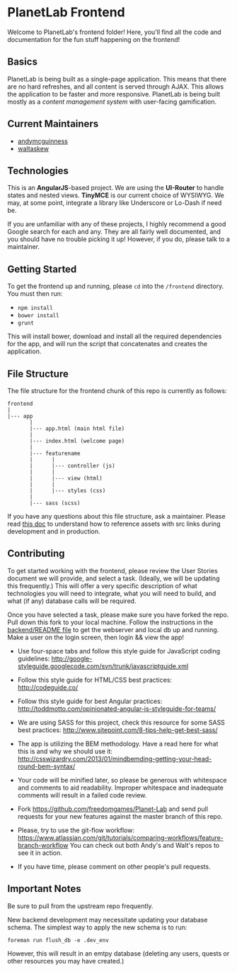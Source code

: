 # PlanetLab Frontend

Welcome to PlanetLab's frontend folder! Here, you'll find all the code and documentation for the fun stuff happening on the frontend!

## Basics

PlanetLab is being built as a single-page application. This means that there are no hard refreshes, and all content is served through AJAX. This allows the application to be faster and more responsive. PlanetLab is being built mostly as a _content management system_ with user-facing gamification.

## Current Maintainers

* [andymcguinness](https://github.com/andymcguinness)
* [waltaskew](https://github.com/waltaskew)

## Technologies

This is an **AngularJS**-based project. We are using the **UI-Router** to handle states and nested views. **TinyMCE** is our current choice of WYSIWYG. We may, at some point, integrate a library like Underscore or Lo-Dash if need be.

If you are unfamiliar with any of these projects, I highly recommend a good Google search for each and any. They are all fairly well documented, and you should have no trouble picking it up! However, if you do, please talk to a maintainer.

## Getting Started

To get the frontend up and running, please `cd` into the `/frontend` directory. You must then run:

* `npm install`
* `bower install`
* `grunt`

This will install bower, download and install all the required dependencies for the app, and will run the script that concatenates and creates the application.

## File Structure

The file structure for the frontend chunk of this repo is currently as follows:

    frontend
    |
    |--- app
           |
           |--- app.html (main html file)
           |
           |--- index.html (welcome page)
           |
           |--- featurename
           |      |
           |      |--- controller (js)
           |      |
           |      |--- view (html)
           |      |
           |      |--- styles (css)
           |
           |--- sass (scss)

If you have any questions about this file structure, ask a maintainer.
Please read [this doc](app/README.md) to understand how to reference
assets with src links during development and in production.

## Contributing

To get started working with the frontend, please review the User Stories document we will provide, and select a task. (Ideally, we will be updating this frequently.) This will offer a very specific description of what technologies you will need to integrate, what you will need to build, and what (if any) database calls will be required.

Once you have selected a task, please make sure you have forked the repo. Pull down this fork to your local machine. Follow the instructions in the [backend/README file](../backend/README.md) to get the webserver and local db up and running. Make a user on the login screen, then login && view the app!

* Use four-space tabs and follow this style guide for JavaScript coding guidelines: http://google-styleguide.googlecode.com/svn/trunk/javascriptguide.xml

* Follow this style guide for HTML/CSS best practices: http://codeguide.co/

* Follow this style guide for best Angular practices: http://toddmotto.com/opinionated-angular-js-styleguide-for-teams/

* We are using SASS for this project, check this resource for some SASS best practices: http://www.sitepoint.com/8-tips-help-get-best-sass/

* The app is utilizing the BEM methodology. Have a read here for what this is and why we should use it: http://csswizardry.com/2013/01/mindbemding-getting-your-head-round-bem-syntax/

* Your code will be minified later, so please be generous with whitespace and comments to aid readability. Improper whitespace and inadequate comments will result in a failed code review.

* Fork https://github.com/freedomgames/Planet-Lab and send pull requests for your new features against the master branch of this repo.

* Please, try to use the git-flow workflow: https://www.atlassian.com/git/tutorials/comparing-workflows/feature-branch-workflow You can check out both Andy's and Walt's repos to see it in action.

* If you have time, please comment on other people's pull requests.

## Important Notes

Be sure to pull from the upstream repo frequently.

New backend development may necessitate updating your database schema.
The simplest way to apply the new schema is to run:
```
foreman run flush_db -e .dev_env
```
However, this will result in an emtpy database
(deleting any users, quests or other resources you may have created.)
